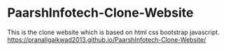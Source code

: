 # PaarshInfotech-Clone-Website
This is the clone website which is based on html css bootstrap javascript.
https://pranaligaikwad2013.github.io/PaarshInfotech-Clone-Website/
